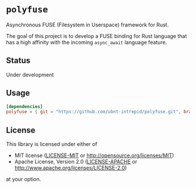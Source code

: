 # `polyfuse`

Asynchronous FUSE (Filesystem in Userspace) framework for Rust.

The goal of this project is to develop a FUSE binding for Rust language
that has a high affinity with the incoming `async_await` language feature.

## Status

Under development

## Usage

```toml
[dependencies]
polyfuse = { git = "https://github.com/ubnt-intrepid/polyfuse.git", branch = "master" }
```

## License

This library is licensed under either of

* MIT license ([LICENSE-MIT](LICENSE-MIT) or http://opensource.org/licenses/MIT)
* Apache License, Version 2.0 ([LICENSE-APACHE](LICENSE-APACHE) or http://www.apache.org/licenses/LICENSE-2.0)

at your option.
